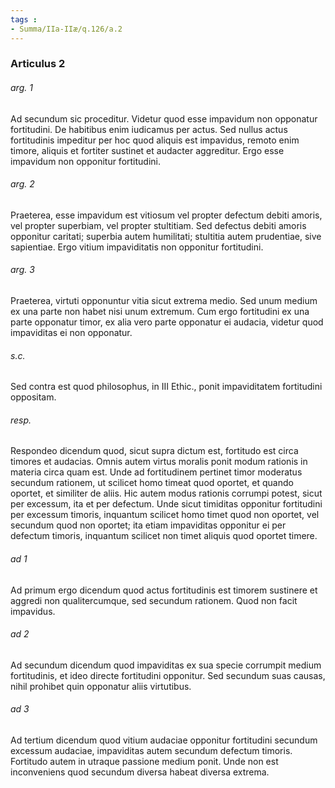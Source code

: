 ```yaml
---
tags : 
- Summa/IIa-IIæ/q.126/a.2
---
```


### Articulus 2

###### arg. 1
Ad secundum sic proceditur. Videtur quod esse impavidum non opponatur fortitudini. De habitibus enim iudicamus per actus. Sed nullus actus fortitudinis impeditur per hoc quod aliquis est impavidus, remoto enim timore, aliquis et fortiter sustinet et audacter aggreditur. Ergo esse impavidum non opponitur fortitudini.

###### arg. 2
Praeterea, esse impavidum est vitiosum vel propter defectum debiti amoris, vel propter superbiam, vel propter stultitiam. Sed defectus debiti amoris opponitur caritati; superbia autem humilitati; stultitia autem prudentiae, sive sapientiae. Ergo vitium impaviditatis non opponitur fortitudini.

###### arg. 3
Praeterea, virtuti opponuntur vitia sicut extrema medio. Sed unum medium ex una parte non habet nisi unum extremum. Cum ergo fortitudini ex una parte opponatur timor, ex alia vero parte opponatur ei audacia, videtur quod impaviditas ei non opponatur.

###### s.c.
Sed contra est quod philosophus, in III Ethic., ponit impaviditatem fortitudini oppositam.

###### resp.
Respondeo dicendum quod, sicut supra dictum est, fortitudo est circa timores et audacias. Omnis autem virtus moralis ponit modum rationis in materia circa quam est. Unde ad fortitudinem pertinet timor moderatus secundum rationem, ut scilicet homo timeat quod oportet, et quando oportet, et similiter de aliis. Hic autem modus rationis corrumpi potest, sicut per excessum, ita et per defectum. Unde sicut timiditas opponitur fortitudini per excessum timoris, inquantum scilicet homo timet quod non oportet, vel secundum quod non oportet; ita etiam impaviditas opponitur ei per defectum timoris, inquantum scilicet non timet aliquis quod oportet timere.

###### ad 1
Ad primum ergo dicendum quod actus fortitudinis est timorem sustinere et aggredi non qualitercumque, sed secundum rationem. Quod non facit impavidus.

###### ad 2
Ad secundum dicendum quod impaviditas ex sua specie corrumpit medium fortitudinis, et ideo directe fortitudini opponitur. Sed secundum suas causas, nihil prohibet quin opponatur aliis virtutibus.

###### ad 3
Ad tertium dicendum quod vitium audaciae opponitur fortitudini secundum excessum audaciae, impaviditas autem secundum defectum timoris. Fortitudo autem in utraque passione medium ponit. Unde non est inconveniens quod secundum diversa habeat diversa extrema.

